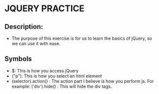 # JQUERY PRACTICE

## Description:
  * The purpose of this exercise is for us to learn the basics of jQuery, so we can use it with ease.

## Symbols
  * $: This is how you access jQuery
  * ("p"): This is how you select an html element
  * (selector).action() : The action part I believe is how you perform js. For example: ('div').hide() : This will hide the div tags.
  
